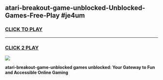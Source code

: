 
## atari-breakout-game-unblocked-Unblocked-Games-Free-Play #je4um
<h3>
<a href="https://us.freeplayer.one?title=atari-breakout-game-unblocked&ref=9M">CLICK TO PLAY</a></h3>
<hr>

<h3>
<a href="https://us.freeplayer.one?title=atari-breakout-game-unblocked&ref=9M">CLICK 2 PLAY</a>
  
</h3>

<a href="https://us.freeplayer.one?title=atari-breakout-game-unblocked&ref=9M"><img src="https://clearcache.store/games.png"></a>


**atari-breakout-game-unblocked games unblocked: Your Gateway to Fun and Accessible Online Gaming**
